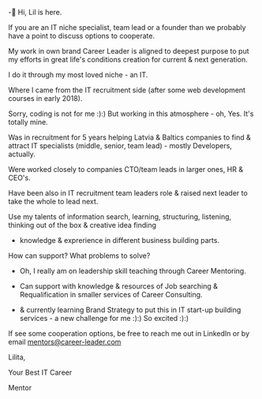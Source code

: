 -👋 Hi, Lil is here.

If you are an IT niche specialist, team lead or a founder than we probably have a point to discuss options to cooperate. 

My work in own brand Career Leader is aligned to deepest purpose to put my efforts in great life's conditions creation for current & next generation.

I do it through my most loved niche - an IT. 

Where I came from the IT recruitment side (after some web development courses in early 2018). 

Sorry, coding is not for me :):) But working in this atmosphere - oh, Yes. It's totally mine.

Was in recruitment for 5 years helping Latvia & Baltics companies to find & attract IT specialists (middle, senior, team lead) - mostly Developers, actually.

Were worked closely to companies CTO/team leads in larger ones, HR & CEO's.

Have been also in IT recruitment team leaders role & raised next leader to take the whole to lead next.

Use my talents of information search, learning, structuring, listening, thinking out of the box & creative idea finding 

+ knowledge & exprerience in different business building parts.

How can support? What problems to solve?

- Oh, I really am on leadership skill teaching through Career Mentoring.

- Can support with knowledge & resources of Job searching & Requalification in smaller services of Career Consulting.

- & currently learning Brand Strategy to put this in IT start-up building services - a new challenge for me :):)
So excited :):)

If see some cooperation options, be free to reach me out in LinkedIn or by email mentors@career-leader.com

Lilita, 

Your Best IT Career 

Mentor 

